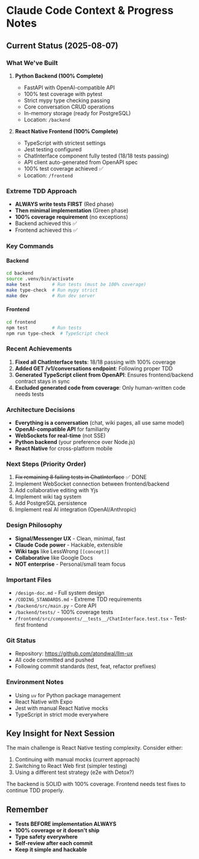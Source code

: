 # Claude Code Context & Progress Notes

## Current Status (2025-08-07)

### What We've Built
1. **Python Backend (100% Complete)**
   - FastAPI with OpenAI-compatible API
   - 100% test coverage with pytest
   - Strict mypy type checking passing
   - Core conversation CRUD operations
   - In-memory storage (ready for PostgreSQL)
   - Location: `/backend`

2. **React Native Frontend (100% Complete)**
   - TypeScript with strictest settings
   - Jest testing configured
   - ChatInterface component fully tested (18/18 tests passing)
   - API client auto-generated from OpenAPI spec
   - 100% test coverage achieved ✅
   - Location: `/frontend`

### Extreme TDD Approach
- **ALWAYS write tests FIRST** (Red phase)
- **Then minimal implementation** (Green phase)  
- **100% coverage requirement** (no exceptions)
- Backend achieved this ✅
- Frontend achieved this ✅

### Key Commands

#### Backend
```bash
cd backend
source .venv/bin/activate
make test        # Run tests (must be 100% coverage)
make type-check  # Run mypy strict
make dev         # Run dev server
```

#### Frontend  
```bash
cd frontend
npm test         # Run tests
npm run type-check  # TypeScript check
```

### Recent Achievements
1. **Fixed all ChatInterface tests**: 18/18 passing with 100% coverage
2. **Added GET /v1/conversations endpoint**: Following proper TDD
3. **Generated TypeScript client from OpenAPI**: Ensures frontend/backend contract stays in sync
4. **Excluded generated code from coverage**: Only human-written code needs tests

### Architecture Decisions
- **Everything is a conversation** (chat, wiki pages, all use same model)
- **OpenAI-compatible API** for familiarity
- **WebSockets for real-time** (not SSE)
- **Python backend** (your preference over Node.js)
- **React Native** for cross-platform mobile

### Next Steps (Priority Order)
1. ~~Fix remaining 8 failing tests in ChatInterface~~ ✅ DONE
2. Implement WebSocket connection between frontend/backend
3. Add collaborative editing with Yjs
4. Implement wiki tag system
5. Add PostgreSQL persistence
6. Implement real AI integration (OpenAI/Anthropic)

### Design Philosophy
- **Signal/Messenger UX** - Clean, minimal, fast
- **Claude Code power** - Hackable, extensible
- **Wiki tags** like LessWrong `[[concept]]`
- **Collaborative** like Google Docs
- **NOT enterprise** - Personal/small team focus

### Important Files
- `/design-doc.md` - Full system design
- `/CODING_STANDARDS.md` - Extreme TDD requirements
- `/backend/src/main.py` - Core API
- `/backend/tests/` - 100% coverage tests
- `/frontend/src/components/__tests__/ChatInterface.test.tsx` - Test-first frontend

### Git Status
- Repository: https://github.com/atondwal/llm-ux
- All code committed and pushed
- Following commit standards (test, feat, refactor prefixes)

### Environment Notes
- Using `uv` for Python package management
- React Native with Expo
- Jest with manual React Native mocks
- TypeScript in strict mode everywhere

## Key Insight for Next Session
The main challenge is React Native testing complexity. Consider either:
1. Continuing with manual mocks (current approach)
2. Switching to React Web first (simpler testing)
3. Using a different test strategy (e2e with Detox?)

The backend is SOLID with 100% coverage. Frontend needs test fixes to continue TDD properly.

## Remember
- **Tests BEFORE implementation ALWAYS**
- **100% coverage or it doesn't ship**
- **Type safety everywhere**
- **Self-review after each commit**
- **Keep it simple and hackable**